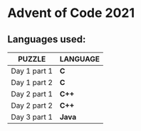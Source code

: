 # Advent of Code 2021
## Languages used:
|       PUZZLE    |LANGUAGE			    |
|-----------------|-----------|
|Day 1 part 1     |**C**      |
|Day 1 part 2     |**C**      |
|Day 2 part 1	  |**C++**    |
|Day 2 part 2	  |**C++**    |
|Day 3 part 1     |**Java**   |
